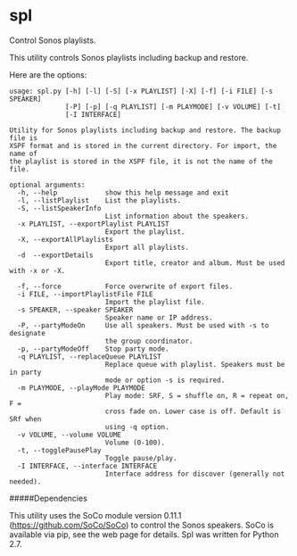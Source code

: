 # spl
Control Sonos playlists.

This utility controls Sonos playlists including backup and restore.

Here are the options:

```
usage: spl.py [-h] [-l] [-S] [-x PLAYLIST] [-X] [-f] [-i FILE] [-s SPEAKER]
              [-P] [-p] [-q PLAYLIST] [-m PLAYMODE] [-v VOLUME] [-t]
              [-I INTERFACE]

Utility for Sonos playlists including backup and restore. The backup file is
XSPF format and is stored in the current directory. For import, the name of
the playlist is stored in the XSPF file, it is not the name of the file.

optional arguments:
  -h, --help            show this help message and exit
  -l, --listPlaylist    List the playlists.
  -S, --listSpeakerInfo
                        List information about the speakers.
  -x PLAYLIST, --exportPlaylist PLAYLIST
                        Export the playlist.
  -X, --exportAllPlaylists
                        Export all playlists.
  -d  --exportDetails
                        Export title, creator and album. Must be used with -x or -X.

  -f, --force           Force overwrite of export files.
  -i FILE, --importPlaylistFile FILE
                        Import the playlist file.
  -s SPEAKER, --speaker SPEAKER
                        Speaker name or IP address.
  -P, --partyModeOn     Use all speakers. Must be used with -s to designate
                        the group coordinator.
  -p, --partyModeOff    Stop party mode.
  -q PLAYLIST, --replaceQueue PLAYLIST
                        Replace queue with playlist. Speakers must be in party
                        mode or option -s is required.
  -m PLAYMODE, --playMode PLAYMODE
                        Play mode: SRF, S = shuffle on, R = repeat on, F =
                        cross fade on. Lower case is off. Default is SRf when
                        using -q option.
  -v VOLUME, --volume VOLUME
                        Volume (0-100).
  -t, --togglePausePlay
                        Toggle pause/play.
  -I INTERFACE, --interface INTERFACE
                        Interface address for discover (generally not needed).
```

#####Dependencies

This utility uses the SoCo module version 0.11.1 (https://github.com/SoCo/SoCo) to control the Sonos speakers.  SoCo is available via pip, see the web page for details. Spl was written for Python 2.7.

